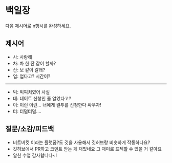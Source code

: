 # 백일장
다음 제시어로 n행시를 완성하세요.

## 제시어
- 사: 사랑해
- 차: 차 한 잔 같이 할까?
- 산: 보 같이 갈래?
- 업: 업다고? 시간이?
---
- 빅: 빅픽처였어 사실
- 데: 데이트 신청인 줄 알았다고?
- 이: 이런 이런... 너에게 결투를 신청한다 싸우자!
- 터: 터덜터덜....

## 질문/소감/피드백
- 비트버킷 이라는 플랫폼?도 깃을 사용해서 깃허브랑 비슷하게 작동하나요?
- 깃허브에서 PR하고 코멘트 받는 게 재밌네요 그 재미로 프젝할 수 있을 거 같아요
- 알찬 수업 감사합니다~!